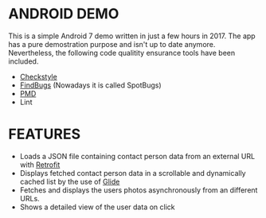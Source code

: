 # ANDROID DEMO

This is a simple Android 7 demo written in just a few hours in 2017. The app has a pure demostration purpose and isn't up to date anymore. Nevertheless, the following code qualitity ensurance tools have been included.

- [Checkstyle](https://checkstyle.sourceforge.io)
- [FindBugs](https://github.com/findbugsproject/findbugs) (Nowadays it is called SpotBugs)
- [PMD](https://pmd.github.io/)
- Lint

# FEATURES

- Loads a JSON file containing contact person data from an external URL with [Retrofit](https://github.com/square/retrofit)
- Displays fetched contact person data in a scrollable and dynamically cached list by the use of [Glide](https://github.com/bumptech/glide)
- Fetches and displays the users photos asynchronously from an different URLs.
- Shows a detailed view of the user data on click
